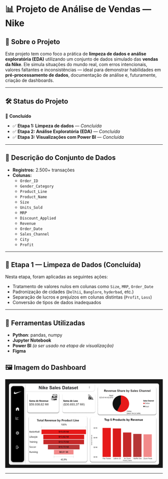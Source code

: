 # 📊 Projeto de Análise de Vendas — Nike 

## 👟 Sobre o Projeto

Este projeto tem como foco a prática de **limpeza de dados e análise exploratória (EDA)** utilizando um conjunto de dados simulado das **vendas da Nike**. Ele simula situações do mundo real, com erros intencionais, valores faltantes e inconsistências — ideal para demonstrar habilidades em **pré-processamento de dados**, documentação de análise e, futuramente, criação de dashboards.

---

## 🛠️ Status do Projeto

🚧 **Concluído**

- ✅ **Etapa 1: Limpeza de dados** — *Concluída*
- ✅ **Etapa 2: Análise Exploratória (EDA)** — *Concluída*
- ✅ **Etapa 3: Visualizações com Power BI** — *Concluída*

---

## 📌 Descrição do Conjunto de Dados

- **Registros:** 2.500+ transações
- **Colunas:** 
  - `Order_ID`
  - `Gender_Category`
  - `Product_Line`
  - `Product_Name`
  - `Size`
  - `Units_Sold`
  - `MRP`
  - `Discount_Applied`
  - `Revenue`
  - `Order_Date`
  - `Sales_Channel`
  - `City`
  - `Profit`

---

## 🧹 Etapa 1 — Limpeza de Dados (Concluída)

Nesta etapa, foram aplicadas as seguintes ações:

- Tratamento de valores nulos em colunas como `Size`, `MRP`, `Order_Date`
- Padronização de cidades (`Delhii`, `Banglore`, `hyderbad`, etc.)
- Separação de lucros e prejuízos em colunas distintas (`Profit`, `Loss`)
- Conversão de tipos de dados inadequados

---

## 🧪 Ferramentas Utilizadas

- **Python**: pandas, numpy
- **Jupyter Notebook**
- **Power BI** *(a ser usado na etapa de visualização)*
- **Figma**

## 🖼️ Imagem do Dashboard

![Nike Sales Dataset](dashboard_nike.png)

---



